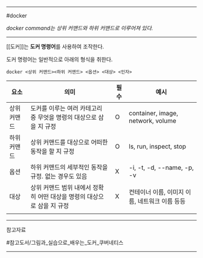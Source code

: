 
---

#docker

*docker command는 상위 커맨드와 하위 커맨드로 이루어져 있다.*

---

[[도커]]는 **도커 명령어**를 사용하여 조작한다.

도커 명령어는 일반적으로 아래의 형식을 취한다.

`docker <상위 커맨드><하위 커맨드> <옵션> <대상> <인자>`

| 요소        | 의미                                                                    | 필수 | 예시                                           |
| ----------- | ----------------------------------------------------------------------- | ---- | ---------------------------------------------- |
| 상위 커맨드 | 도커를 이루는 여러 카테고리 중 무엇을 명령의 대상으로 삼을 지 규정      | O    | container, image, network, volume              |
| 하위 커맨드 | 상위 커맨드를 대상으로 어떠한 동작을 할 지 규정                         | O    | ls, run, inspect, stop                         |
| 옵션        | 하위 커맨드의 세부적인 동작을 규정. 없는 경우도 있음                    | X    | -i, -t, -d, --name, -p, -v                     |
| 대상        | 상위 커맨드 범위 내에서 정확히 어떤 대상을 명령의 대상으로 삼을 지 규정 | X    | 컨테이너 이름, 이미지 이름, 네트워크 이름 등등 |
|             |                                                                         |      |                                                |

---

참고자료

#참고도서/그림과_실습으로_배우는_도커_쿠버네티스 

---